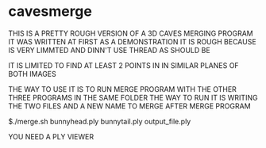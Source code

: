 # cavesmerge
THIS IS A PRETTY ROUGH VERSION OF A 3D CAVES MERGING PROGRAM
IT WAS WRITTEN AT FIRST AS A DEMONSTRATION
IT IS ROUGH BECAUSE IS VERY LIMMTED
AND DINN'T USE THREAD AS SHOULD BE

IT IS LIMITED TO FIND AT LEAST 2 POINTS IN IN SIMILAR PLANES OF BOTH IMAGES

THE WAY TO USE IT IS TO RUN MERGE PROGRAM WITH THE OTHER THREE PROGRAMS IN THE SAME FOLDER
THE WAY TO RUN IT IS WRITING THE TWO FILES AND A NEW NAME TO MERGE AFTER MERGE PROGRAM

$./merge.sh bunnyhead.ply bunnytail.ply output_file.ply

YOU NEED A PLY VIEWER
